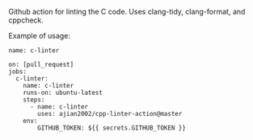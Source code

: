 Github action for linting the C code.
Uses clang-tidy, clang-format, and cppcheck.

Example of usage:
```
name: c-linter

on: [pull_request]
jobs:
  c-linter:
    name: c-linter
    runs-on: ubuntu-latest
    steps:
      - name: c-linter
        uses: ajian2002/cpp-linter-action@master
    env:
        GITHUB_TOKEN: ${{ secrets.GITHUB_TOKEN }}
```
